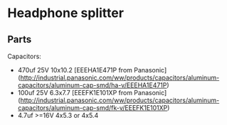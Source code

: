 # Headphone splitter

## Parts

Capacitors:
 - 470uf 25V 10x10.2 [EEEHA1E471P from Panasonic] (http://industrial.panasonic.com/ww/products/capacitors/aluminum-capacitors/aluminum-cap-smd/ha-v/EEEHA1E471P)
 - 100uf 25V 6.3x7.7 [EEEFK1E101XP from Panasonic] (http://industrial.panasonic.com/ww/products/capacitors/aluminum-capacitors/aluminum-cap-smd/fk-v/EEEFK1E101XP)
 - 4.7uf >=16V 4x5.3 or 4x5.4

